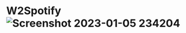 # W2Spotify![Screenshot 2023-01-05 234204](https://user-images.githubusercontent.com/119819790/210885596-15a2de74-271e-4318-839e-b75d1c6e41f8.png)
